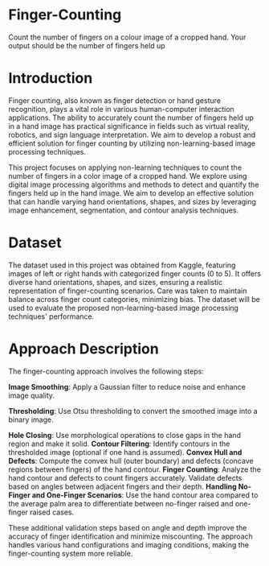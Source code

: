 # Finger-Counting
Count the number of fingers on a colour image of a cropped hand. Your output should be the number of fingers held up

# Introduction
Finger counting, also known as finger detection or hand gesture recognition, plays a vital role in various human-computer interaction applications. The ability to accurately count the number of fingers held up in a hand image has practical significance in fields
such as virtual reality, robotics, and sign language interpretation. We aim to develop a robust and efficient solution for finger counting by utilizing non-learning-based image processing techniques. 

This project focuses on applying non-learning techniques to count the number of fingers in a color image of a cropped hand. We explore using digital image processing algorithms and methods to detect and quantify the fingers held up in the hand image. We aim to develop an effective solution that can handle varying hand orientations, shapes, and sizes by leveraging image enhancement, segmentation, and contour analysis techniques.

# Dataset
The dataset used in this project was obtained from Kaggle, featuring images of left or right hands with categorized finger counts (0 to 5). It offers diverse hand orientations, shapes, and sizes, ensuring a realistic representation of finger-counting scenarios. Care was taken to maintain balance across finger count categories, minimizing bias. The dataset will be used to evaluate the proposed non-learning-based image processing techniques' performance.

# Approach Description
The finger-counting approach involves the following steps:

**Image Smoothing**: Apply a Gaussian filter to reduce noise and enhance image quality.

**Thresholding**: Use Otsu thresholding to convert the smoothed image into a binary image.

**Hole Closing**: Use morphological operations to close gaps in the hand region and make it solid.
**Contour Filtering**: Identify contours in the thresholded image (optional if one hand is assumed).
**Convex Hull and Defects**: Compute the convex hull (outer boundary) and defects (concave regions between fingers) of the hand contour.
**Finger Counting**: Analyze the hand contour and defects to count fingers accurately. Validate defects based on angles between adjacent fingers and their depth.
**Handling No-Finger and One-Finger Scenarios**: Use the hand contour area compared to the average palm area to differentiate between no-finger raised and one-finger raised cases.

These additional validation steps based on angle and depth improve the accuracy of finger identification and minimize miscounting. The approach handles various hand configurations and imaging conditions, making the finger-counting system more reliable.
